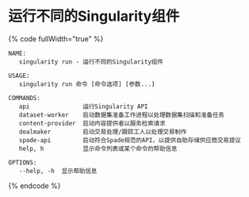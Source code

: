 # 运行不同的Singularity组件

{% code fullWidth="true" %}
```
NAME:
   singularity run - 运行不同的Singularity组件

USAGE:
   singularity run 命令 [命令选项] [参数...]

COMMANDS:
   api               运行Singularity API
   dataset-worker    启动数据集准备工作进程以处理数据集扫描和准备任务
   content-provider  启动内容提供者以服务检索请求
   dealmaker         启动交易处理/跟踪工人以处理交易制作
   spade-api         启动符合Spade规范的API，以提供自助存储供应商交易提议
   help, h           显示命令列表或某个命令的帮助信息

OPTIONS:
   --help, -h  显示帮助信息
```
{% endcode %}